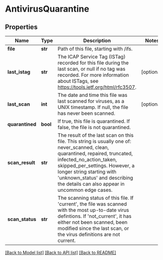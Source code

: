 # AntivirusQuarantine

## Properties
Name | Type | Description | Notes
------------ | ------------- | ------------- | -------------
**file** | **str** | Path of this file, starting with /ifs. | 
**last_istag** | **str** | The ICAP Service Tag (ISTag) recorded for this file during the last scan, or null if no tag was recorded.  For more information about ISTags, see https://tools.ietf.org/html/rfc3507. | [optional] 
**last_scan** | **int** | The date and time this file was last scanned for viruses, as a UNIX timestamp.  If null, the file has never been scanned. | [optional] 
**quarantined** | **bool** | If true, this file is quarantined.  If false, the file is not quarantined. | 
**scan_result** | **str** | The result of the last scan on this file.  This string is usually one of: never_scanned, clean, quarantined, repaired, truncated, infected_no_action_taken, skipped_per_settings.  However, a longer string starting with &#39;unknown_status&#39; and describing the details can also appear in uncommon edge cases. | 
**scan_status** | **str** | The scanning status of this file.  If &#39;current&#39;, the file was scanned with the most up-to-date virus defintions.  If &#39;not_current&#39;, it has either not been scanned, been modified since the last scan, or the virus definitions are not current. | 

[[Back to Model list]](../README.md#documentation-for-models) [[Back to API list]](../README.md#documentation-for-api-endpoints) [[Back to README]](../README.md)


